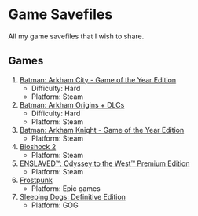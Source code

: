 # Game Savefiles

All my game savefiles that I wish to share.

## Games

1. [Batman: Arkham City - Game of the Year Edition](./arkham-city)
   - Difficulty: Hard
   - Platform: Steam
2. [Batman: Arkham Origins + DLCs](./arkham-origins)
   - Difficulty: Hard
   - Platform: Steam
3. [Batman: Arkham Knight - Game of the Year Edition](./arkham-knight)
   - Platform: Steam
4. [Bioshock 2](./bioshock-2)
   - Platform: Steam
5. [ENSLAVED™: Odyssey to the West™ Premium Edition](./enslaved)
   - Platform: Steam
6. [Frostpunk](https://github.com/batm0n-can-fly/frostpunk-savegame)
   - Platform: Epic games
7. [Sleeping Dogs: Definitive Edition](./sleeping-dogs)
   - Platform: GOG
